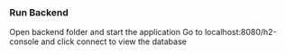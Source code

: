### Run Backend

Open backend folder and start the application
Go to localhost:8080/h2-console and click connect to view the database

